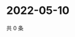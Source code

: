 # 2022-05-10

共 0 条

<!-- BEGIN WEIBO -->
<!-- 最后更新时间 Tue May 10 2022 19:15:22 GMT+0800 (China Standard Time) -->

<!-- END WEIBO -->
